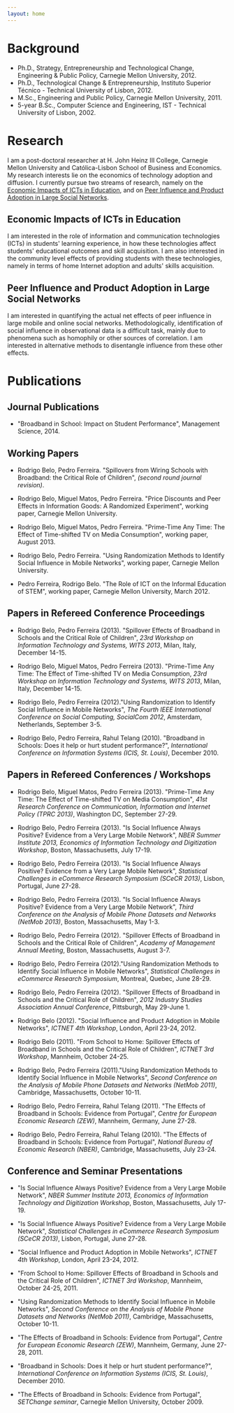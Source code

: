 ```yaml
---
layout: home
---
```



# Background

-   Ph.D., Strategy, Entrepreneurship and Technological Change,
    Engineering & Public Policy, Carnegie Mellon University, 2012.
-   Ph.D., Technological Change & Entrepreneurship, Instituto Superior
    Técnico - Technical University of Lisbon, 2012.
-   M.Sc., Engineering and Public Policy, Carnegie Mellon University, 2011.
-   5-year B.Sc., Computer Science and Engineering, IST - Technical
    University of Lisbon, 2002.


# Research

I am a post-doctoral researcher at H. John Heinz III College, Carnegie
Mellon University and Católica-Lisbon School of Business and
Economics. My research interests lie on the economics of technology
adoption and diffusion. I currently pursue two streams of research,
namely on the [Economic Impacts of ICTs in Education](#education), and on [Peer Influence and Product Adoption in Large Social Networks](#influence).


<a id="education"></a>

## Economic Impacts of ICTs in Education

I am interested in the role of information and communication
technologies (ICTs) in students' learning experience, in how these
technologies affect students' educational outcomes and skill
acquisition. I am also interested in the community level effects of
providing students with these technologies, namely in terms of home
Internet adoption and adults' skills acquisition.


<a id="influence"></a>

## Peer Influence and Product Adoption in Large Social Networks

I am interested in quantifying the actual net effects of peer
influence in large mobile and online social
networks. Methodologically, identification of social influence in
observational data is a difficult task, mainly due to phenomena such
as homophily or other sources of correlation. I am interested in
alternative methods to disentangle influence from these other effects.


# Publications


## Journal Publications

-   "Broadband in School: Impact on Student Performance", Management Science, 2014.


## Working Papers

-   Rodrigo Belo, Pedro Ferreira. "Spillovers from Wiring Schools with
    Broadband: the Critical Role of Children", *(second round journal revision)*.

-   Rodrigo Belo, Miguel Matos, Pedro Ferreira. "Price Discounts and
    Peer Effects in Information Goods: A Randomized Experiment", working
    paper, Carnegie Mellon University.

-   Rodrigo Belo, Miguel Matos, Pedro Ferreira. "Prime-Time
    Any Time: The Effect of Time-shifted TV on Media Consumption",
    working paper, August 2013.

-   Rodrigo Belo, Pedro Ferreira. "Using Randomization
    Methods to Identify Social Influence in Mobile Networks", working
    paper, Carnegie Mellon University.

-   Pedro Ferreira, Rodrigo Belo. "The Role of ICT on the
    Informal Education of STEM", working paper, Carnegie Mellon
    University, March 2012.


## Papers in Refereed Conference Proceedings

-   Rodrigo Belo, Pedro Ferreira (2013). "Spillover Effects of Broadband
    in Schools and the Critical Role of Children", *23rd Workshop on
    Information Technology and Systems, WITS 2013*, Milan, Italy,
    December 14-15.

-   Rodrigo Belo, Miguel Matos, Pedro Ferreira (2013). "Prime-Time Any
    Time: The Effect of Time-shifted TV on Media Consumption, *23rd
    Workshop on Information Technology and Systems, WITS 2013*, Milan,
    Italy, December 14-15.

-   Rodrigo Belo, Pedro Ferreira (2012)."Using Randomization to Identify
    Social Influence in Mobile Networks", *The Fourth IEEE International
    Conference on Social Computing, SocialCom 2012*, Amsterdam,
    Netherlands, September 3-5.

-   Rodrigo Belo, Pedro Ferreira, Rahul Telang (2010). "Broadband in
    Schools: Does it help or hurt student performance?", *International
    Conference on Information Systems (ICIS, St. Louis)*, December 2010.


## Papers in Refereed Conferences / Workshops

-   Rodrigo Belo, Miguel Matos, Pedro Ferreira (2013). "Prime-Time Any
    Time: The Effect of Time-shifted TV on Media Consumption", *41st Research Conference on Communication, Information and Internet
    Policy (TPRC 2013)*, Washington DC, September 27-29.

-   Rodrigo Belo, Pedro Ferreira (2013). "Is Social Influence Always
    Positive?  Evidence from a Very Large Mobile Network", *NBER Summer Institute 2013, Economics of Information Technology and Digitization
    Workshop*, Boston, Massachusetts, July 17-19.

-   Rodrigo Belo, Pedro Ferreira (2013). "Is Social Influence Always
    Positive?  Evidence from a Very Large Mobile Network", *Statistical Challenges in eCommerce Research Symposium (SCeCR 2013)*, Lisbon,
    Portugal, June 27-28.

-   Rodrigo Belo, Pedro Ferreira (2013). "Is Social Influence Always
    Positive?  Evidence from a Very Large Mobile Network", *Third Conference on the Analysis of Mobile Phone Datasets and Networks
    (NetMob 2013)*, Boston, Massachusetts, May 1-3.

-   Rodrigo Belo, Pedro Ferreira (2012). "Spillover Effects of Broadband
    in Schools and the Critical Role of Children", *Academy of
    Management Annual Meeting*, Boston, Massachusetts, August 3-7.

-   Rodrigo Belo, Pedro Ferreira (2012)."Using Randomization Methods to
    Identify Social Influence in Mobile Networks", *Statistical
    Challenges in eCommerce Research Symposium*, Montreal, Quebec, June
    28-29.

-   Rodrigo Belo, Pedro Ferreira (2012). "Spillover Effects of Broadband
    in Schools and the Critical Role of Children", *2012 Industry
    Studies Association Annual Conference*, Pittsburgh, May 29-June 1.

-   Rodrigo Belo (2012). "Social Influence and Product Adoption in
    Mobile Networks", *ICTNET 4th Workshop*, London, April 23-24, 2012.

-   Rodrigo Belo (2011). "From School to Home: Spillover Effects of
    Broadband in Schools and the Critical Role of Children", *ICTNET 3rd
    Workshop*, Mannheim, October 24-25.

-   Rodrigo Belo, Pedro Ferreira (2011)."Using Randomization Methods to
    Identify Social Influence in Mobile Networks", *Second Conference on
    the Analysis of Mobile Phone Datasets and Networks (NetMob 2011)*,
    Cambridge, Massachusetts, October 10-11.

-   Rodrigo Belo, Pedro Ferreira, Rahul Telang (2011). "The Effects of
    Broadband in Schools: Evidence from Portugal", *Centre for European
    Economic Research (ZEW)*, Mannheim, Germany, June 27-28.

-   Rodrigo Belo, Pedro Ferreira, Rahul Telang (2010). "The Effects of
    Broadband in Schools: Evidence from Portugal", *National Bureau of
    Economic Research (NBER)*, Cambridge, Massachusetts, July 23-24.


## Conference and Seminar Presentations

-   "Is Social Influence Always Positive?  Evidence from a Very Large
    Mobile Network", *NBER Summer Institute 2013, Economics of
    Information Technology and Digitization Workshop*, Boston,
    Massachusetts, July 17-19.

-   "Is Social Influence Always Positive?  Evidence from a Very Large
    Mobile Network", *Statistical Challenges in eCommerce Research
    Symposium (SCeCR 2013)*, Lisbon, Portugal, June 27-28.

-   "Social Influence and Product Adoption in Mobile Networks",
    *ICTNET 4th Workshop*, London, April 23-24, 2012.

-   "From School to Home: Spillover Effects of Broadband in Schools
    and the Critical Role of Children", *ICTNET 3rd Workshop*,
    Mannheim, October 24-25, 2011.

-   "Using Randomization Methods to Identify Social Influence in Mobile
    Networks", *Second Conference on the Analysis of Mobile Phone
    Datasets and Networks (NetMob 2011)*, Cambridge, Massachusetts,
    October 10-11.

-   "The Effects of Broadband in Schools: Evidence from Portugal",
    *Centre for European Economic Research (ZEW)*, Mannheim,
    Germany, June 27-28, 2011.

-   "Broadband in Schools: Does it help or hurt student performance?",
    *International Conference on Information Systems (ICIS,
      St. Louis)*, December 2010.

-   "The Effects of Broadband in Schools: Evidence from Portugal",
    *SETChange seminar*, Carnegie Mellon University, October 2009.

